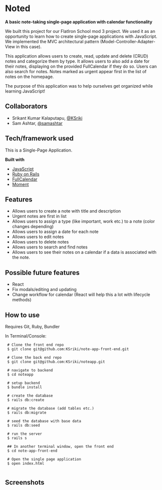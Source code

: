 # Noted
<b> A basic note-taking single-page application with calendar functionality </b>

We built this project for our FlatIron School mod 3 project. We used it as an opportunity to learn how to create single-page applications with JavaScript. We implemented the MVC architectural pattern (Model-Controller-Adapter-View in this case).

This application allows users to create, read, update and delete (CRUD) notes and categorize them by type. It allows users to also add a date for their notes, displaying on the provided FullCalendar if they do so. Users can also search for notes. Notes marked as urgent appear first in the list of notes on the homepage.

The purpose of this application was to help ourselves get organized while learning JavaScript!


## Collaborators
- Srikant Kumar Kalaputapu, [@KSriki](https://github.com/KSriki)
- Sam Ashtar, [@samashtar](https://github.com/samashtar/)

## Tech/framework used

This is a Single-Page Application.

<b>Built with</b>
- [JavaScript](https://www.javascript.com/)
- [Ruby on Rails](https://rubyonrails.org/)
- [FullCalendar](https://fullcalendar.io/)
- [Moment](https://momentjs.com/)


## Features

- Allows users to create a note with title and description
- Urgent notes are first in list
- Allows users to assign a type (like important, work etc.) to a note (color changes depending)
- Allows users to assign a date for each note
- Allows users to edit notes
- Allows users to delete notes
- Allows users to search and find notes
- Allows users to see their notes on a calendar if a data is associated with the note.

## Possible future features

- React
- Fix modals/editing and updating
- Change workflow for calendar (React will help this a lot with lifecycle methods)


## How to use

Requires Git, Ruby, Bundler


In Terminal/Console:

```
 # Clone the front end repo
 $ git clone git@github.com:KSriki/note-app-front-end.git
 
 # Clone the back end repo
 $ git clone git@github.com:KSriki/noteapp.git
 
 # navigate to backend
 $ cd noteapp
 
 # setup backend
 $ bundle install
 
 # create the database
 $ rails db:create
 
 # migrate the database (add tables etc.)
 $ rails db:migrate

 # seed the database with base data
 $ rails db:seed

 # run the server
 $ rails s
 
 ## In another terminal window, open the front end
 $ cd note-app-front-end
 
 # Open the single page application
 $ open index.html
 
```
## Screenshots



